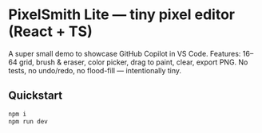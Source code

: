 # PixelSmith Lite — tiny pixel editor (React + TS)

A super small demo to showcase GitHub Copilot in VS Code.
Features: 16–64 grid, brush & eraser, color picker, drag to paint, clear, export PNG.
No tests, no undo/redo, no flood-fill — intentionally tiny.

## Quickstart
```bash
npm i
npm run dev
```
